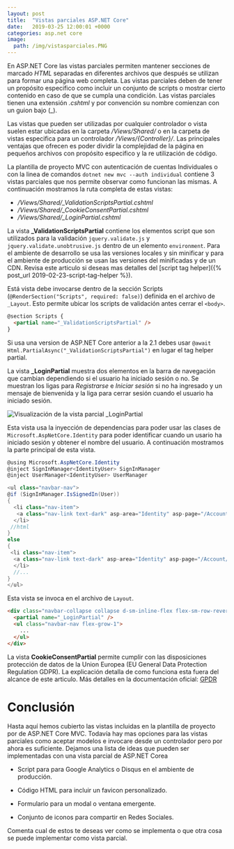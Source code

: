```yaml
---
layout: post
title:  "Vistas parciales ASP.NET Core"
date:   2019-03-25 12:00:01 +0000
categories: asp.net core
image:
  path: /img/vistasparciales.PNG
---
```


En ASP.NET Core las vistas parciales permiten mantener secciones de marcado *HTML* separadas en diferentes archivos que después se utilizan para formar una página web completa. Las vistas parciales deben de tener un propósito especifico como incluir un conjunto de scripts o mostrar cierto contenido en caso de que se cumpla una condición. Las vistas parciales tienen una extensión _.cshtml_ y por convención su nombre comienzan con un guion bajo (_).

Las vistas que pueden ser utilizadas por cualquier controlador o vista suelen estar ubicadas en la carpeta */Views/Shared/* o en la carpeta de vistas especifica para un controlador */Views/{Controller}/*. Las principales ventajas que ofrecen es poder dividir la complejidad de la página en pequeños archivos con propósito especifico  y la re utilización de código.

La plantilla de  proyecto MVC con autenticación de cuentas Individuales o con la linea de comandos `dotnet new mvc --auth individual` contiene 3 vistas parciales que nos permite observar como funcionan las mismas. A continuación mostramos la ruta completa de estas vistas:

 * */Views/Shared/_ValidationScriptsPartial.cshtml*
 * */Views/Shared/_CookieConsentPartial.cshtml*
 * */Views/Shared/_LoginPartial.cshtml*

 La vista **_ValidationScriptsPartial** contiene los elementos script que son utilizados para la validación `jquery.validate.js` y `jquery.validate.unobtrusive.js` dentro de un elemento `environment`. Para  el ambiente de desarrollo se usa las versiones locales y sin minificar y para el ambiente de producción se usan las versiones del minificadas y de un CDN. Revisa este articulo si deseas mas detalles del [script tag helper]({% post_url 2019-02-23-script-tag-helper %}).

Está vista debe invocarse dentro de la sección Scripts (`@RenderSection("Scripts", required: false)`) definida en el archivo de `_Layout`. Esto permite ubicar los scripts de validación antes  cerrar el `<body>`.  

```html
@section Scripts {
  <partial name="_ValidationScriptsPartial" />
}
```

 Si usa una version de ASP.NET Core anterior a la 2.1 debes usar `@await Html.PartialAsync("_ValidationScriptsPartial")` en lugar el tag helper partial.

La vista **_LoginPartial** muestra dos elementos en la barra de navegación que cambian dependiendo si el usuario ha iniciado sesión o no. Se muestran los ligas para *Registrarse* e *Iniciar sesión* si no ha ingresado y un mensaje de bienvenida y la liga para cerrar sesión cuando el usuario ha iniciado sesión.

<img data-src="/img/vistasparciales.webp" class="lazyload"  alt="Visualización de la vista parcial _LoginPartial">

Esta vista usa la inyección de dependencias para poder usar las clases de `Microsoft.AspNetCore.Identity` para poder identificar cuando un usario ha iniciado sesión y obtener el nombre del usuario. A continuación mostramos la parte principal de esta vista.

```cs
@using Microsoft.AspNetCore.Identity
@inject SignInManager<IdentityUser> SignInManager
@inject UserManager<IdentityUser> UserManager

<ul class="navbar-nav">
@if (SignInManager.IsSignedIn(User))
{
  <li class="nav-item">
   <a class="nav-link text-dark" asp-area="Identity" asp-page="/Account/Manage/Index" title="Manage">Hello @User.Identity.Name!</a>
  </li>
 //html
}
else
{
 <li class="nav-item">
  <a class="nav-link text-dark" asp-area="Identity" asp-page="/Account/Register">Register<a>
  </li>
  //...
}
</ul>

```

Esta vista se invoca en el archivo de `Layout`.

```html
<div class="navbar-collapse collapse d-sm-inline-flex flex-sm-row-reverse">
  <partial name="_LoginPartial" />
  <ul class="navbar-nav flex-grow-1">
    ...                  
  </ul>
</div>
```

La vista **CookieConsentPartial** permite cumplir con las disposiciones protección de datos de la Union Europea (EU General Data Protection Regulation GDPR). La explicación detalla  de como funciona esta fuera del alcance de este articulo. Más detalles en la documentación oficial: [GPDR](https://docs.microsoft.com/es-mx/aspnet/core/security/gdpr?view=aspnetcore-2.2)

# Conclusión

Hasta aquí hemos cubierto las vistas incluidas en la plantilla de proyecto por de ASP.NET Core MVC. Todavía hay mas opciones para las vistas parciales como aceptar modelos e invocare desde un controlador pero por ahora es suficiente. Dejamos una lista de ideas que pueden ser implementadas con una vista parcial de ASP.NET Corea

* Script para para Google Analytics o Disqus en el ambiente de producción.

* Código HTML para incluir un favicon personalizado.

* Formulario para un modal o ventana emergente.

* Conjunto de iconos para compartir en Redes Sociales.

Comenta cual de estos te deseas ver como se implementa o que otra cosa se puede implementar como vista parcial.